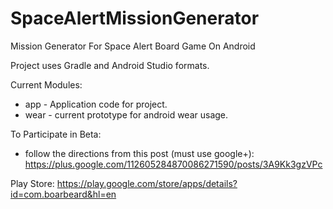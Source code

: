SpaceAlertMissionGenerator
==========================

Mission Generator For Space Alert Board Game On Android

Project uses Gradle and Android Studio formats.

Current Modules:
  * app - Application code for project.
  * wear - current prototype for android wear usage.

To Participate in Beta:
 - follow the directions from this post (must use google+): https://plus.google.com/112605284870086271590/posts/3A9Kk3gzVPc

Play Store:
https://play.google.com/store/apps/details?id=com.boarbeard&hl=en
